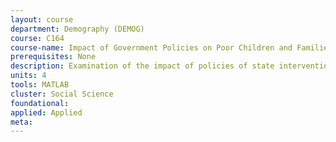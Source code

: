 ```yaml
---
layout: course 
department: Demography (DEMOG)
course: C164
course-name: Impact of Government Policies on Poor Children and Families
prerequisites: None
description: Examination of the impact of policies of state intervention and public benefit programs on poor children and families. Introduction to child and family policy, and study of specific issue areas, such as income transfer programs, housing, health care, and child abuse.
units: 4
tools: MATLAB
cluster: Social Science
foundational: 
applied: Applied
meta: 
---
```

